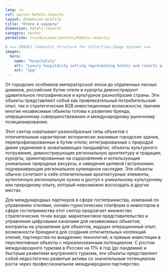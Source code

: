 ```yaml
---
lang: ru
ref: sector-hotels-resorts
layout: dimension-profile
title: "Отели и курорты"
dimension: hotels-resorts
category: sector
permalink: /ru/discover/sectors/hotels-resorts/

# === IMAGES (Semantic Structure for Collection-Image System) ===
images:
  hero:
    name: "hospitality"
    alt: "Luxury hospitality setting representing hotels and resorts premium service"
    ext: "jpg"
---
```


От городских особняков императорской эпохи до отдаленных лесных домиков, российские бутик-отели и курорты демонстрируют удивительное географическое и культурное разнообразие страны. Эти объекты представляют собой как привлекательный потребительский опыт, так и стратегические B2B инвестиционные возможности, причем многие независимые объекты готовы к развитию бренда, операционному совершенствованию и международному рыночному позиционированию.

Этот сектор охватывает разнообразные типы объектов с отличительным характером: исторически значимые городские здания, перепрофилированные в бутик-отели; интегрированные с природой дикие уединения в захватывающих ландшафтах; объекты культурного погружения, демонстрирующие региональную архитектуру и традиции; курорты, ориентированные на оздоровление и использующие уникальные природные ресурсы; и заведения целевой гастрономии, подчеркивающие региональное кулинарное наследие. Эти объекты обычно сочетают в себе отличительные архитектурные элементы, аутентичную региональную кухню и доступ к уникальному культурному или природному опыту, который невозможно воссоздать в других местах.

Для международных партнеров в сфере гостеприимства, компаний по управлению отелями, онлайн-туристических платформ и инвесторов в сфере гостеприимства этот сектор предлагает множество стратегических точек входа: маркетинговое представительство и управление цифровыми каналами для независимых объектов; контракты на управление для объектов, ищущих операционный опыт; возможности брендинга для создания отличительных коллекций отелей; партнерства по внедрению технологий; и прямые инвестиции в перспективные объекты с нереализованным потенциалом. С ростом международного туризма в Россию на 11% в год (до пандемии) и быстрым развитием внутреннего туризма, эти объекты представляют собой недостаточно развитые активы со значительным потенциалом роста через профессиональное международное партнерство.
